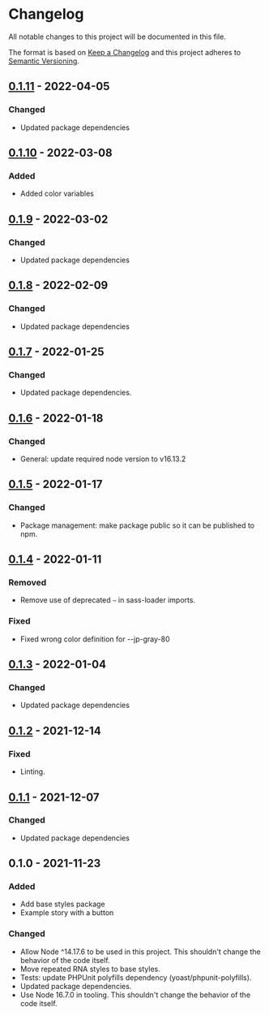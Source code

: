 # Changelog

All notable changes to this project will be documented in this file.

The format is based on [Keep a Changelog](https://keepachangelog.com/en/1.0.0/)
and this project adheres to [Semantic Versioning](https://semver.org/spec/v2.0.0.html).

## [0.1.11] - 2022-04-05
### Changed
- Updated package dependencies

## [0.1.10] - 2022-03-08
### Added
- Added color variables

## [0.1.9] - 2022-03-02
### Changed
- Updated package dependencies

## [0.1.8] - 2022-02-09
### Changed
- Updated package dependencies

## [0.1.7] - 2022-01-25
### Changed
- Updated package dependencies.

## [0.1.6] - 2022-01-18
### Changed
- General: update required node version to v16.13.2

## [0.1.5] - 2022-01-17
### Changed
- Package management: make package public so it can be published to npm.

## [0.1.4] - 2022-01-11
### Removed
- Remove use of deprecated `~` in sass-loader imports.

### Fixed
- Fixed wrong color definition for --jp-gray-80

## [0.1.3] - 2022-01-04
### Changed
- Updated package dependencies

## [0.1.2] - 2021-12-14
### Fixed
- Linting.

## [0.1.1] - 2021-12-07
### Changed
- Updated package dependencies

## 0.1.0 - 2021-11-23
### Added
- Add base styles package
- Example story with a button

### Changed
- Allow Node ^14.17.6 to be used in this project. This shouldn't change the behavior of the code itself.
- Move repeated RNA styles to base styles.
- Tests: update PHPUnit polyfills dependency (yoast/phpunit-polyfills).
- Updated package dependencies.
- Use Node 16.7.0 in tooling. This shouldn't change the behavior of the code itself.

[0.1.11]: https://github.com/Automattic/jetpack-base-styles/compare/0.1.10...0.1.11
[0.1.10]: https://github.com/Automattic/jetpack-base-styles/compare/0.1.9...0.1.10
[0.1.9]: https://github.com/Automattic/jetpack-base-styles/compare/0.1.8...0.1.9
[0.1.8]: https://github.com/Automattic/jetpack-base-styles/compare/0.1.7...0.1.8
[0.1.7]: https://github.com/Automattic/jetpack-base-styles/compare/0.1.6...0.1.7
[0.1.6]: https://github.com/Automattic/jetpack-base-styles/compare/0.1.5...0.1.6
[0.1.5]: https://github.com/Automattic/jetpack-base-styles/compare/0.1.4...0.1.5
[0.1.4]: https://github.com/Automattic/jetpack-base-styles/compare/0.1.3...0.1.4
[0.1.3]: https://github.com/Automattic/jetpack-base-styles/compare/0.1.2...0.1.3
[0.1.2]: https://github.com/Automattic/jetpack-base-styles/compare/0.1.1...0.1.2
[0.1.1]: https://github.com/Automattic/jetpack-base-styles/compare/0.1.0...0.1.1
